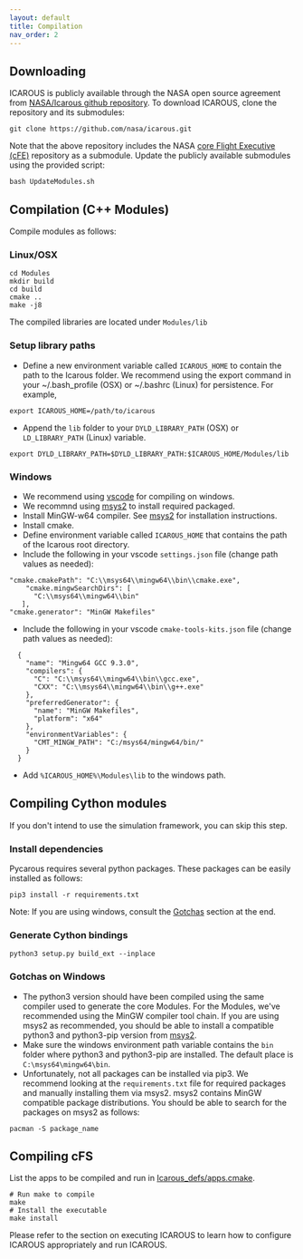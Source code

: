 ```yaml
---
layout: default 
title: Compilation
nav_order: 2
---
```


## Downloading 
ICAROUS is publicly available through the NASA open source agreement from [NASA/Icarous github repository](https://github.com/nasa/icarous.git). To download ICAROUS, clone the repository and its submodules:
```
git clone https://github.com/nasa/icarous.git
```
Note that the above repository includes the NASA [core Flight Executive (cFE)](https://github.com/nasa/cFE) repository as a submodule. Update the publicly available submodules using the provided script:
```
bash UpdateModules.sh
```

## Compilation (C++ Modules)
Compile modules as follows:

### Linux/OSX

```
cd Modules
mkdir build
cd build
cmake ..
make -j8
```

The compiled libraries are located under `Modules/lib`

### Setup library paths
- Define a new environment variable called `ICAROUS_HOME` to contain the path to the Icarous folder. We recommend using the export command in your ~/.bash_profile (OSX) or ~/.bashrc (Linux) for persistence. For example,
```
export ICAROUS_HOME=/path/to/icarous
```
- Append the `lib` folder to your `DYLD_LIBRARY_PATH` (OSX) or `LD_LIBRARY_PATH` (Linux) variable. 
```
export DYLD_LIBRARY_PATH=$DYLD_LIBRARY_PATH:$ICAROUS_HOME/Modules/lib
```

### Windows
- We recommend using [vscode](https://code.visualstudio.com/) for compiling on windows.
- We recommnd using [msys2](https://www.msys2.org/) to install required packaged. 
- Install MinGW-w64 compiler. See [msys2](https://www.msys2.org/) for installation instructions.
- Install cmake.
- Define environment variable called `ICAROUS_HOME` that contains the path of the Icarous root directory.
- Include the following in your vscode `settings.json` file (change path values as needed):
```
"cmake.cmakePath": "C:\\msys64\\mingw64\\bin\\cmake.exe",
    "cmake.mingwSearchDirs": [
      "C:\\msys64\\mingw64\\bin"
   ],
"cmake.generator": "MinGW Makefiles"
```
- Include the following in your vscode `cmake-tools-kits.json` file (change path values as needed):
```
  {
    "name": "Mingw64 GCC 9.3.0",
    "compilers": {
      "C": "C:\\msys64\\mingw64\\bin\\gcc.exe",
      "CXX": "C:\\msys64\\mingw64\\bin\\g++.exe"
    },
    "preferredGenerator": {
      "name": "MinGW Makefiles",
      "platform": "x64"
    },
    "environmentVariables": {
      "CMT_MINGW_PATH": "C:/msys64/mingw64/bin/"
    }
  }
```
- Add `%ICAROUS_HOME%\Modules\lib` to the windows path.

## Compiling Cython modules

If you don't intend to use the simulation framework, you can skip this step. 

### Install dependencies

Pycarous requires several python packages. These packages can be easily installed as follows:

    pip3 install -r requirements.txt

Note: If you are using windows, consult the [Gotchas](#Gotchas-on-Windows) section at the end.

### Generate Cython bindings

```
python3 setup.py build_ext --inplace
```

### Gotchas on Windows

- The python3 version should have been compiled using the same compiler used to generate the core Modules. For the Modules, we've recommended using the MinGW compiler tool chain. If you are using msys2 as recommended, you should be able to install a compatible python3 and python3-pip version from [msys2](https://www.msys2.org/).
- Make sure the windows environment path variable contains the `bin` folder where python3 and python3-pip are installed. The default place is `C:\msys64\mingw64\bin`.
- Unfortunately, not all packages can be installed via pip3. We recommend looking at the `requirements.txt` file for required packages and manually installing them via msys2. msys2 contains MinGW compatible package distributions. You should be able to search for the packages on msys2 as follows:
```
pacman -S package_name 
```

## Compiling cFS

List the apps to be compiled and run in [Icarous_defs/apps.cmake]().

```
# Run make to compile
make 
# Install the executable
make install
```

Please refer to the section on executing ICAROUS to learn how to configure ICAROUS appropriately and run ICAROUS.
